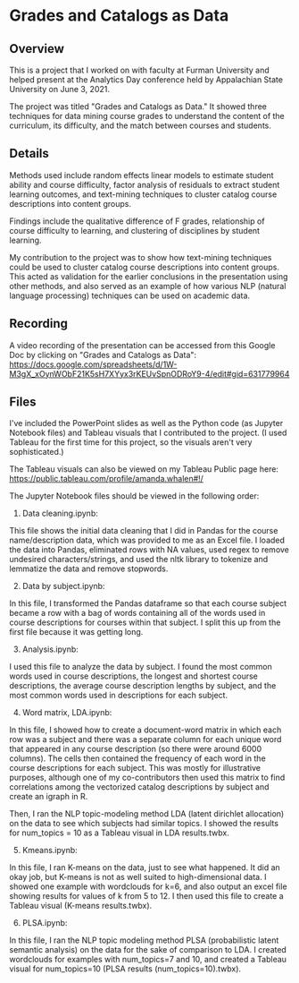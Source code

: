 # Grades and Catalogs as Data

## Overview

This is a project that I worked on with faculty at Furman University and helped present at the Analytics Day conference held by Appalachian State University on June 3, 2021.

The project was titled "Grades and Catalogs as Data." It showed three techniques for data mining course grades to understand the content of the curriculum, its difficulty, and the match between courses and students. 

## Details

Methods used include random effects linear models to estimate student ability and course difficulty, factor analysis of residuals to extract student learning outcomes, and text-mining techniques to cluster catalog course descriptions into content groups. 

Findings include the qualitative difference of F grades, relationship of course difficulty to learning, and clustering of disciplines by student learning. 

My contribution to the project was to show how text-mining techniques could be used to cluster catalog course descriptions into content groups. This acted as validation for the earlier conclusions in the presentation using other methods, and also served as an example of how various NLP (natural language processing) techniques can be used on academic data.

## Recording

A video recording of the presentation can be accessed from this Google Doc by clicking on "Grades and Catalogs as Data": https://docs.google.com/spreadsheets/d/1W-M3gX_xOynWObF21K5sH7XYyx3rKEUvSpnODRoY9-4/edit#gid=631779964

## Files

I've included the PowerPoint slides as well as the Python code (as Jupyter Notebook files) and Tableau visuals that I contributed to the project. (I  used Tableau for the first time for this project, so the visuals aren't very sophisticated.)

The Tableau visuals can also be viewed on my Tableau Public page here: https://public.tableau.com/profile/amanda.whalen#!/

The Jupyter Notebook files should be viewed in the following order:

1) Data cleaning.ipynb: 

This file shows the initial data cleaning that I did in Pandas for the course name/description data, which was provided to me as an Excel file. I loaded the data into Pandas, eliminated rows with NA values, used regex to remove undesired characters/strings, and used the nltk library to tokenize and lemmatize the data and remove stopwords.

2) Data by subject.ipynb: 

In this file, I transformed the Pandas dataframe so that each course subject became a row with a bag of words containing all of the words used in course descriptions for courses within that subject. I split this up from the first file because it was getting long.

3) Analysis.ipynb: 

I used this file to analyze the data by subject. I found the most common words used in course descriptions, the longest and shortest course descriptions, the average course description lengths by subject, and the most common words used in descriptions for each subject.

4) Word matrix, LDA.ipynb: 
 
In this file, I showed how to create a document-word matrix in which each row was a subject and there was a separate column for each unique word that appeared in any course description (so there were around 6000 columns). The cells then contained the frequency of each word in the course descriptions for each subject. This was mostly for illustrative purposes, although one of my co-contributors then used this matrix to find correlations among the vectorized catalog descriptions by subject and create an igraph in R. 

Then, I ran the NLP topic-modeling method LDA (latent dirichlet allocation) on the data to see which subjects had similar topics. I showed the results for num_topics = 10 as a Tableau visual in LDA results.twbx.

5) Kmeans.ipynb: 
 
In this file, I ran K-means on the data, just to see what happened. It did an okay job, but K-means is not as well suited to high-dimensional data. I showed one example with wordclouds for k=6, and also output an excel file showing results for values of k from 5 to 12. I then used this file to create a Tableau visual (K-means results.twbx).

6) PLSA.ipynb: 
 
In this file, I ran the NLP topic modeling method PLSA (probabilistic latent semantic analysis) on the data for the sake of comparison to LDA. I created wordclouds for examples with num_topics=7 and 10, and created a Tableau visual for num_topics=10 (PLSA results (num_topics=10).twbx).


